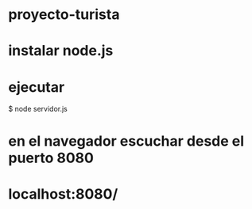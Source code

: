 # proyecto-turista
# instalar node.js

# ejecutar 
$ node servidor.js

# en el navegador escuchar desde el puerto 8080
# localhost:8080/
